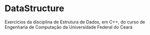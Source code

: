 # DataStructure
Exercicios da disciplina de Estrutura de Dados, em C++, do curso de Engenharia de Computação da Universidade Federal do Ceará
